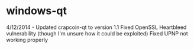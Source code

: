 windows-qt
==========

4/12/2014 - Updated crapcoin-qt to version 1.1
Fixed OpenSSL Heartbleed vulnerability (though I'm unsure how it could be exploited)
Fixed UPNP not working properly
